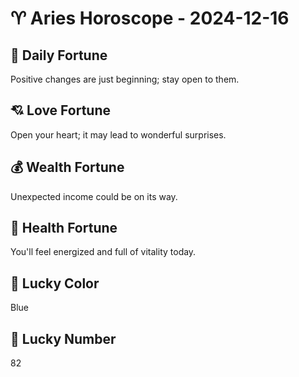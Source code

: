# ♈ Aries Horoscope - 2024-12-16

## 🎯 Daily Fortune

Positive changes are just beginning; stay open to them.

## 💘 Love Fortune

Open your heart; it may lead to wonderful surprises.

## 💰 Wealth Fortune

Unexpected income could be on its way.

## 🌱 Health Fortune

You'll feel energized and full of vitality today.

## 🎨 Lucky Color

Blue

## 🔢 Lucky Number

82
